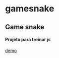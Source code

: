 # gamesnake

<h2>Game snake</h2>
<h4>Projeto para treinar js </h4>
<a href="https://gamesnake-three.vercel.app/game-snake.html"> demo </a>
